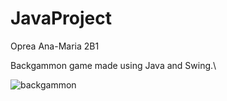 # JavaProject

Oprea Ana-Maria 2B1

Backgammon game made using Java and Swing.\

![backgammon](https://user-images.githubusercontent.com/58854142/119505356-88dde980-bd75-11eb-9cfb-051530cb4841.png)
